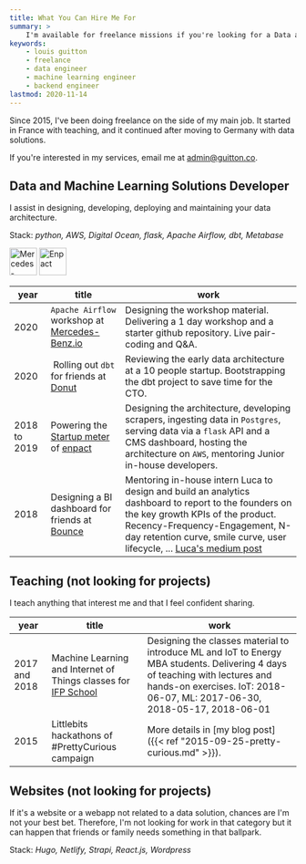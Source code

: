 ```yaml
---
title: What You Can Hire Me For
summary: >
    I'm available for freelance missions if you're looking for a Data and Machine Learning solutions developer. Reach out to me via email, I'd be happy to chat.
keywords:
    - louis guitton
    - freelance
    - data engineer
    - machine learning engineer
    - backend engineer
lastmod: 2020-11-14
---
```


Since 2015, I've been doing freelance on the side of my main job. It started in France with teaching,
and it continued after moving to Germany with data solutions.

If you're interested in my services, email me at [admin@guitton.co](mailto:admin@guitton.co).

## Data and Machine Learning Solutions Developer

I assist in designing, developing, deploying and maintaining your data architecture.

Stack: _python, AWS, Digital Ocean, flask, Apache Airflow, dbt, Metabase_

<img src="/images/Mercedes_Benz_io_black.png" alt="Mercedes-Benz.io" height="48">
<img src="/images/enpact.png" alt="Enpact" height="48">

| year         | title                                                                                       | work                                                                                                                                                                                                                        |
| ------------ | ------------------------------------------------------------------------------------------- | --------------------------------------------------------------------------------------------------------------------------------------------------------------------------------------------------------------------------- |
| 2020         | `Apache Airflow` workshop at [Mercedes-Benz.io](https://www.mercedes-benz.io/)              | Designing the workshop material. Delivering a 1 day workshop and a starter github repository. Live pair-coding and Q&A.                                                                                                     |
| 2020         |  Rolling out `dbt` for friends at [Donut](https://www.donut.app/)                           | Reviewing the early data architecture at a 10 people startup. Bootstrapping the dbt project to save time for the CTO.                                                                                                      |
| 2018 to 2019 | Powering the [Startup meter](http://startup-meter.org/) of [enpact](http://www.enpact.org/) | Designing the architecture, developing scrapers, ingesting data in `Postgres`, serving data via a `flask` API and a CMS dashboard, hosting the architecture on `AWS`, mentoring Junior in-house developers.                 |
| 2018         | Designing a BI dashboard for friends at [Bounce](https://bouncebot.io/)                     | Mentoring in-house intern Luca to design and build an analytics dashboard to report to the founders on the key growth KPIs of the product. Recency-Frequency-Engagement, N-day retention curve, smile curve, user lifecycle, ... [Luca's medium post](https://medium.com/bouncemind/my-experience-at-bounce-building-a-business-intelligence-dashboard-433911088bc4) |

## Teaching (not looking for projects)

I teach anything that interest me and that I feel confident sharing.

| year          | title                                                                                           | work                                                                                                                                                                                                       |
| ------------- | ----------------------------------------------------------------------------------------------- | ---------------------------------------------------------------------------------------------------------------------------------------------------------------------------------------------------------- |
| 2017 and 2018 | Machine Learning and Internet of Things classes for [IFP School](https://www.ifp-school.com/en) | Designing the classes material to introduce ML and IoT to Energy MBA students. Delivering 4 days of teaching with lectures and hands-on exercises. IoT: 2018-06-07, ML: 2017-06-30, 2018-05-17, 2018-06-01 |
| 2015          | Littlebits hackathons of #PrettyCurious campaign                                                | More details in [my blog post]({{< ref "2015-09-25-pretty-curious.md" >}}).                                                                                                                                           |

## Websites (not looking for projects)

If it's a website or a webapp not related to a data solution, chances are I'm not your best bet.
Therefore, I'm not looking for work in that category but it can happen that friends or
family needs something in that ballpark.

Stack: _Hugo, Netlify, Strapi, React.js, Wordpress_
